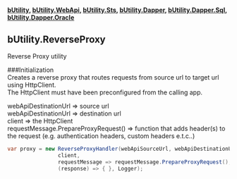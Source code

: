 #### [bUtility](../README.md), [bUtility.WebApi](butility.WebApi.md), [bUtility.Sts](butility.sts.md), [bUtility.Dapper](butility.dapper.md), [bUtility.Dapper.Sql](butility.dapper.sql.md), [bUtility.Dapper.Oracle](butility.dapper.oracle.md)

## bUtility.ReverseProxy
Reverse Proxy utility

###Initialization\
Creates a reverse proxy that routes requests from source url to target url using HttpClient.\
The HttpClient must have been preconfigured from the calling app. 

webApiDestinationUrl => source url\
webApiDestinationUrl => destination url\
client => the HttpClient\
requestMessage.PrepareProxyRequest() => function that adds header(s) to the request (e.g. authentication headers, custom headers e.t.c..)

```c#
var proxy = new ReverseProxyHandler(webApiSourceUrl, webApiDestinationUrl,
                client,
                requestMessage => requestMessage.PrepareProxyRequest(),
                (response) => { }, Logger);

```

